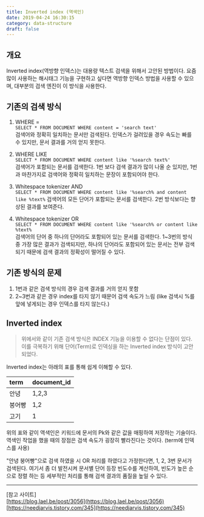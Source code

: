 ```yaml
---
title: Inverted index (역색인)
date: 2019-04-24 16:30:15
category: data-structure
draft: false
---
```


## 개요

Inverted index(역방향 인덱스)는 대용량 텍스트 검색을 위해서 고안된 방법이다. 요즘 많이 사용하는 해시태그 기능을 구현하고 싶다면 역방향 인덱스 방법을 사용할 수 있으며, 대부분의 검색 엔진이 이 방식을
사용한다.

## 기존의 검색 방식

1. WHERE =   
   ```SELECT * FROM DOCUMENT WHERE content = 'search text'```   
   검색어와 정확히 일치하는 문서만 검색된다. 인덱스가 걸려있을 경우 속도는 빠를 수 있지만, 문서 결과를 거의 얻지 못한다.

2. WHERE LIKE   
   ```SELECT * FROM DOCUMENT WHERE content like '%search text%'```   
   검색어가 포함되는 문서를 검색한다. 1번 보다 검색 결과가 많이 나올 순 있지만, 1번과 마찬가지로 검색어와 정확히 일치하는 문장이 포함되어야 한다.

3. Whitespace tokenizer AND   
   ```SELECT * FROM DOCUMENT WHERE content like '%search% and content like %text%```
   검색어의 모든 단어가 포함되는 문서를 검색한다. 2번 방식보다는 향상된 결과를 보여준다.

4. Whitespace tokenizer OR   
   ```SELECT * FROM DOCUMENT WHERE content like '%search% or content like %text%```   
   검색어의 단어 중 하나의 단어라도 포함되어 있는 문서를 검색한다. 1~3번의 방식 중 가장 많은 결과가 검색되지만, 하나의 단어라도 포함되어 있는 문서는 전부 검색되기 때문에 검색 결과의 정확성이 떨어질 수
   있다.

## 기존 방식의 문제

1. 1번과 같은 검색 방식의 경우 검색 결과를 거의 얻지 못함
2. 2~3번과 같은 경우 index를 타지 않기 때문어 검색 속도가 느림
   (like 검색시 %를 앞에 넣게되는 경우 인덱스를 타지 않는다.)

## Inverted index

> 위에서와 같이 기존 검색 방식은 INDEX 기능을 이용할 수 없다는 단점이 있다. 이를 극복하기 위해 단어(Term)로 인덱싱을 하는 Inverted index 방식이 고안되었다.

Inverted index는 아래의 표를 통해 쉽게 이해할 수 있다.

| term | document_id |
| :--- | :---------- |
| 안녕 | 1,2,3 |
| 붕어빵 | 1,2 |
| 고기 | 1 |

위의 표와 같이 역색인은 키워드에 문서의 Pk와 같은 값을 매핑하여 저장하는 기술이다. 역색인 작업을 했을 때의 장점은 검색 속도가 굉장히 빨라진다는 것이다. (term에 인덱스를 사용)

"안녕 붕어빵"으로 검색 하였을 시 OR 처리를 하였다고 가정한다면, 1, 2, 3번 문서가 검색된다. 여기서 좀 더 발전시켜 문서별 단어 등장 빈도수를 계산하여, 빈도가 높은 순으로 정렬 하는 등 세부적인 처리를
통해 검색 결과의 품질을 높일 수 있다.

---

[참고 사이트]  
[https://blog.lael.be/post/3056](https://blog.lael.be/post/3056)  
[https://needjarvis.tistory.com/345](https://needjarvis.tistory.com/345)